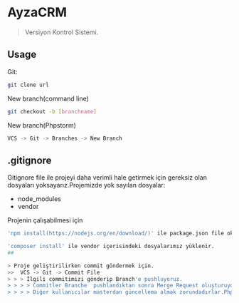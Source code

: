 # AyzaCRM
> Versiyon Kontrol Sistemi.







## Usage

Git:

```sh
git clone url
```
New branch(command line)
```sh
git checkout -b [branchname] 
```
New branch(Phpstorm)
```sh
VCS -> Git -> Branches -> New Branch 
```
## 

## .gitignore

Gitignore file ile projeyi daha verimli hale getirmek için gereksiz olan dosyaları yoksayarız.Projemizde yok sayılan dosyalar:

+ node_modules
+ vendor

Projenin çalışabilmesi için
```sh
'npm install(https://nodejs.org/en/download/)' ile package.json file okunup gerekli node paketleri yüklenir.
```
```sh
'composer install' ile vendor içerisindeki dosyalarımız yüklenir.
##

> Proje geliştirilirken commit göndermek için.
>>  VCS -> Git -> Commit File
> > > İlgili commitimizi gönderip Branch'e pushluyoruz.
> > > > Commitler Branche  pushlandıktan sonra Merge Request oluşturuyoruz.
> > > > Diğer kullanıcılar masterdan güncellema almak zorundadırlar.Phpstormda (ctrl + T)



 



